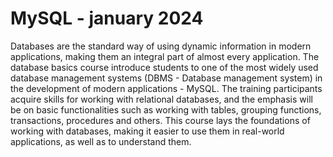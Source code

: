 # MySQL - january 2024
Databases are the standard way of using dynamic information in modern applications, making them an integral part of almost every application.
The database basics course introduce students to one of the most widely used database management systems (DBMS - Database management system) in the development of modern applications - MySQL.
The training participants acquire skills for working with relational databases, and the emphasis will be on basic functionalities such as working with tables, grouping functions, transactions, procedures and others.
This course lays the foundations of working with databases, making it easier to use them in real-world applications, as well as to understand them.
